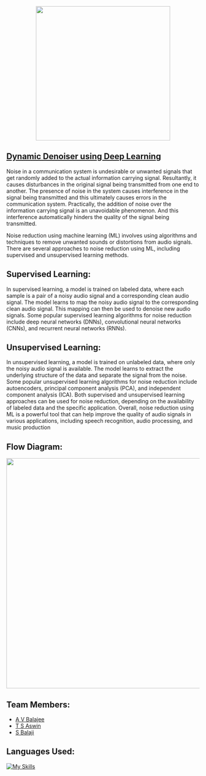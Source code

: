 <p align="center"><img src="https://user-images.githubusercontent.com/90132398/230084996-28fa66dc-9742-46e2-b06c-ad696bbf6ef9.JPG" width="350px">

## <a> <a href="https://cutt.ly/avb-denoiser"> Dynamic Denoiser using Deep Learning </a>
Noise in a communication system is undesirable or unwanted signals that get 
randomly added to the actual information carrying signal. Resultantly, it causes 
disturbances in the original signal being transmitted from one end to another. The 
presence of noise in the system causes interference in the signal being transmitted 
and this ultimately causes errors in the communication system. Practically, the 
addition of noise over the information carrying signal is an unavoidable 
phenomenon. And this interference automatically hinders the quality of the signal 
being transmitted.

Noise reduction using machine learning (ML) involves using algorithms and 
techniques to remove unwanted sounds or distortions from audio signals. There are 
several approaches to noise reduction using ML, including supervised and 
unsupervised learning methods.

## Supervised Learning: 
In supervised learning, a model is trained on labeled data, 
where each sample is a pair of a noisy audio signal and a corresponding clean audio 
signal. The model learns to map the noisy audio signal to the corresponding clean 
audio signal. This mapping can then be used to denoise new audio signals. Some 
popular supervised learning algorithms for noise reduction include deep neural 
networks (DNNs), convolutional neural networks (CNNs), and recurrent neural 
networks (RNNs).

## Unsupervised Learning: 
In unsupervised learning, a model is trained on unlabeled 
data, where only the noisy audio signal is available. The model learns to extract the 
underlying structure of the data and separate the signal from the noise. Some popular 
unsupervised learning algorithms for noise reduction include autoencoders, principal 
component analysis (PCA), and independent component analysis (ICA).
Both supervised and unsupervised learning approaches can be used for noise 
reduction, depending on the availability of labeled data and the specific application. 
Overall, noise reduction using ML is a powerful tool that can help improve the 
quality of audio signals in various applications, including speech recognition, audio 
processing, and music production


## Flow Diagram:
<p align="center"><img src="https://user-images.githubusercontent.com/90132398/230088387-baa1e193-e245-4d8a-a1f0-2252d762e0e9.png" width="600px">

## Team Members:
- <a href="https://github.com/AVBalajee">A V Balajee </a>
- <a href="https://github.com/aswinthumati">T S Aswin </a>
- <a href="https://github.com/sbalaji02">S Balaji </a>

## Languages Used:
[![My Skills](https://skillicons.dev/icons?i=angular,react,html,css,django,nodejs,python,mongodb&perline=10)](https://skillicons.dev)

